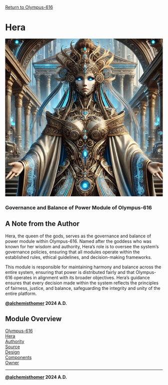 [Return to Olympus-616](../olympus-616/README.md)

# Hera
![hera](./hera.avatar.png)

### Governance and Balance of Power Module of Olympus-616

## A Note from the Author
Hera, the queen of the gods, serves as the governance and balance of power module within Olympus-616. Named after the goddess who was known for her wisdom and authority, Hera’s role is to oversee the system’s governance policies, ensuring that all modules operate within the established rules, ethical guidelines, and decision-making frameworks.

This module is responsible for maintaining harmony and balance across the entire system, ensuring that power is distributed fairly and that Olympus-616 operates in alignment with its broader objectives. Hera’s guidance ensures that every decision made within the system reflects the principles of fairness, justice, and balance, safeguarding the integrity and unity of the entire platform.

****[@alchemisthomer](https://github.com/alchemisthomer)
2024 A.D.****

## Module Overview
[Olympus-616](../../README.md)  
[Hera](README.md)  
[Authority](../zeus/zeus.components.md)  
[Source](hera.source.md)  
[Design](hera.design.md)  
[Components](hera.components.md)  
[Owner](https://github.com/alchemisthomer)

***
**[@alchemisthomer](https://github.com/alchemisthomer)
2024 A.D.**